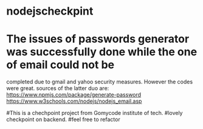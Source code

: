 # nodejscheckpint
# The issues of passwords generator was successfully done while the one of email could not be
completed due to gmail and yahoo security measures. However the codes were great. sources of the latter duo are: 
https://www.npmjs.com/package/generate-password
https://www.w3schools.com/nodejs/nodejs_email.asp

#This is a chechpoint project from Gomycode institute of tech.
#lovely checkpoint on backend.
#feel free to refactor
